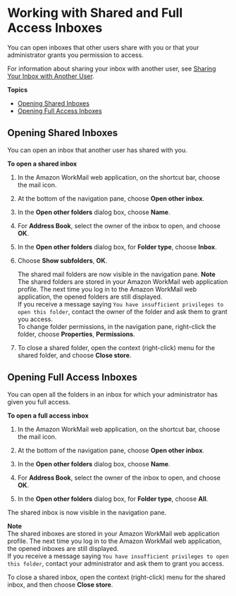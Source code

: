 # Working with Shared and Full Access Inboxes<a name="shared-inboxes"></a>

You can open inboxes that other users share with you or that your administrator grants you permission to access\.

For information about sharing your inbox with another user, see [Sharing Your Inbox with Another User](share_your_inbox.md)\.

**Topics**
+ [Opening Shared Inboxes](#open_shared_inbox)
+ [Opening Full Access Inboxes](#open_full_access_mailbox)

## Opening Shared Inboxes<a name="open_shared_inbox"></a>

You can open an inbox that another user has shared with you\.

**To open a shared inbox**

1. In the Amazon WorkMail web application, on the shortcut bar, choose the mail icon\.

1. At the bottom of the navigation pane, choose **Open other inbox**\.

1. In the **Open other folders** dialog box, choose **Name**\.

1. For **Address Book**, select the owner of the inbox to open, and choose **OK**\.

1. In the **Open other folders** dialog box, for **Folder type**, choose **Inbox**\.

1. Choose **Show subfolders**, **OK**\.

   The shared mail folders are now visible in the navigation pane\.
**Note**  
The shared folders are stored in your Amazon WorkMail web application profile\. The next time you log in to the Amazon WorkMail web application, the opened folders are still displayed\.  
If you receive a message saying `You have insufficient privileges to open this folder`, contact the owner of the folder and ask them to grant you access\.  
To change folder permissions, in the navigation pane, right\-click the folder, choose **Properties**, **Permissions**\.

1. To close a shared folder, open the context \(right\-click\) menu for the shared folder, and choose **Close store**\.

## Opening Full Access Inboxes<a name="open_full_access_mailbox"></a>

You can open all the folders in an inbox for which your administrator has given you full access\.

**To open a full access inbox**

1. In the Amazon WorkMail web application, on the shortcut bar, choose the mail icon\.

1. At the bottom of the navigation pane, choose **Open other inbox**\.

1. In the **Open other folders** dialog box, choose **Name**\. 

1. For **Address Book**, select the owner of the inbox to open, and choose **OK**\.

1. In the **Open other folders** dialog box, for **Folder type**, choose **All**\. 

The shared inbox is now visible in the navigation pane\.

**Note**  
The shared inboxes are stored in your Amazon WorkMail web application profile\. The next time you log in to the Amazon WorkMail web application, the opened inboxes are still displayed\.  
If you receive a message saying `You have insufficient privileges to open this folder`, contact your administrator and ask them to grant you access\. 

To close a shared inbox, open the context \(right\-click\) menu for the shared inbox, and then choose **Close store**\.